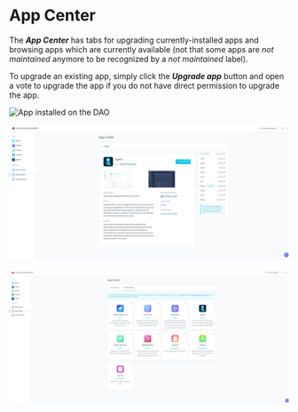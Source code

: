 # App Center

The _**App Center**_ has tabs for upgrading currently-installed apps and browsing apps which are currently available (not that some apps are _not maintained_ anymore to be recognized by a _not maintained_ label).

To upgrade an existing app, simply click the _**Upgrade app**_ button and open a vote to upgrade the app if you do not have direct permission to upgrade the app.

![App installed on the DAO](https://d33v4339jhl8k0.cloudfront.net/docs/assets/5c98a4fe0428633d2cf3fcf7/images/5ea0806e04286364bc98d037/file-Kc4Ohw1O3v.png)

![Example of App details (Agent installed on the DAO)](../../../../.gitbook/assets/file-nfkS8rXd3C.png)

![Apps that can be installed on the DAO](<../../../../.gitbook/assets/file-Z7YN9k6LKs (1).png>)
